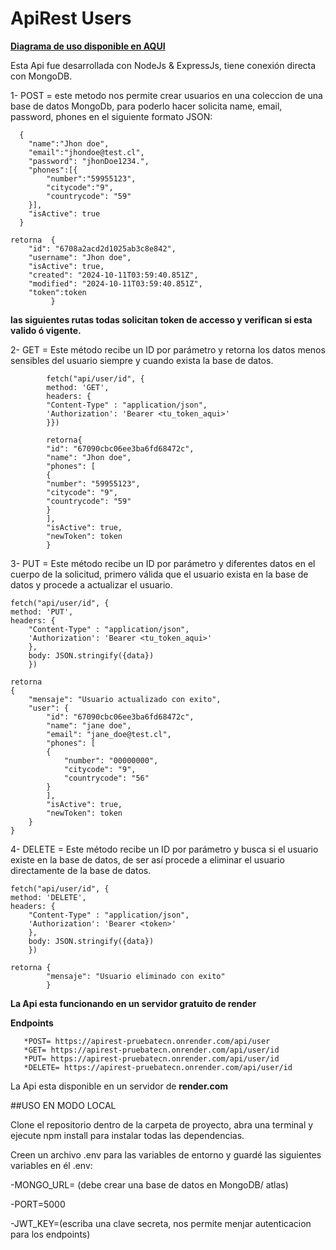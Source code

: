 # ApiRest Users

[**Diagrama de uso disponible en AQUI**](https://excalidraw.com/#json=bsCgTC6rP63C_tdoOz5iy,wOYnpSRhsc1icWlm-GV3wg)

Esta Api fue desarrollada con NodeJs & ExpressJs, tiene conexión directa con MongoDB.

1- POST = este metodo nos permite crear usuarios en una coleccion de una base de datos MongoDb, para poderlo hacer solicita name, email, password, phones en el siguiente formato JSON:

      {
        "name":"Jhon doe",
        "email":"jhondoe@test.cl",
        "password": "jhonDoe1234.",
        "phones":[{
            "number":"59955123",
            "citycode":"9",
            "countrycode": "59"
        }],
        "isActive": true
      }

    retorna  {
        "id": "6708a2acd2d1025ab3c8e842",
        "username": "Jhon doe",
        "isActive": true,
        "created": "2024-10-11T03:59:40.851Z",
        "modified": "2024-10-11T03:59:40.851Z",
        "token":token
             }

**las siguientes rutas todas solicitan token de accesso y verifican si esta valido ó vigente.**

2- GET = Este método recibe un ID por parámetro y retorna los datos menos sensibles del usuario siempre y cuando exista la base de datos.

            fetch("api/user/id", {
            method: 'GET',
            headers: {
            "Content-Type" : "application/json",
            'Authorization': 'Bearer <tu_token_aqui>'
            }})
            
            retorna{
            "id": "67090cbc06ee3ba6fd68472c",
            "name": "Jhon doe",
            "phones": [
            {
            "number": "59955123",
            "citycode": "9",
            "countrycode": "59"
            }
            ],
            "isActive": true,
            "newToken": token
            }
            
3- PUT = Este método recibe un ID por parámetro y diferentes datos en el cuerpo de la solicitud, primero válida que el usuario exista en la base de datos y procede a actualizar el usuario.

    fetch("api/user/id", {
    method: 'PUT',
    headers: {
        "Content-Type" : "application/json",
        'Authorization': 'Bearer <tu_token_aqui>'
        },
        body: JSON.stringify({data})
        })

    retorna
    {
        "mensaje": "Usuario actualizado con exito",
        "user": {
            "id": "67090cbc06ee3ba6fd68472c",
            "name": "jane doe",
            "email": "jane_doe@test.cl",
            "phones": [
            {
                "number": "00000000",
                "citycode": "9",
                "countrycode": "56"
            }
            ],
            "isActive": true,
            "newToken": token
        }
    }

4- DELETE = Este método recibe un ID por parámetro y busca si el usuario existe en la base de datos, de ser así procede a eliminar el usuario directamente de la base de datos.

    fetch("api/user/id", {
    method: 'DELETE',
    headers: {
        "Content-Type" : "application/json",
        'Authorization': 'Bearer <token>'
        },
        body: JSON.stringify({data})
        })

    retorna {
            "mensaje": "Usuario eliminado con exito"
            }

**La Api esta funcionando en un servidor gratuito de render**

**Endpoints**

       *POST= https://apirest-pruebatecn.onrender.com/api/user
       *GET= https://apirest-pruebatecn.onrender.com/api/user/id
       *PUT= https://apirest-pruebatecn.onrender.com/api/user/id
       *DELETE= https://apirest-pruebatecn.onrender.com/api/user/id

La Api esta disponible en un servidor de **render.com**

                  
##USO EN MODO LOCAL

Clone el repositorio dentro de la carpeta de proyecto, abra una terminal y ejecute npm install para instalar todas las dependencias.

Creen un archivo .env para las variables de entorno y guardé las siguientes variables en él .env:

-MONGO_URL= (debe crear una base de datos en MongoDB/ atlas)

-PORT=5000

-JWT_KEY=(escriba una clave secreta, nos permite menjar autenticacion para los endpoints)
